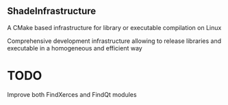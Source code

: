 ## ShadeInfrastructure
A CMake based infrastructure for library or executable compilation on Linux

Comprehensive development infrastructure allowing to release libraries and executable in a homogeneous and efficient way

# TODO

Improve both FindXerces and FindQt modules
